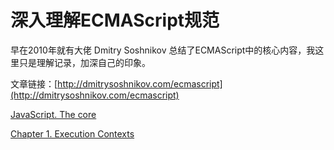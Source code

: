 # 深入理解ECMAScript规范

早在2010年就有大佬 Dmitry Soshnikov 总结了ECMAScript中的核心内容，我这里只是理解记录，加深自己的印象。

文章链接：[http://dmitrysoshnikov.com/ecmascript](http://dmitrysoshnikov.com/ecmascript)

[JavaScript. The core](https://github.com/cengbin/web-blog/blob/master/3%20%E6%B7%B1%E5%85%A5%E7%90%86%E8%A7%A3ECMAScript%E8%A7%84%E8%8C%83/JavaScript.%20The%20core.md)

[Chapter 1. Execution Contexts](https://github.com/cengbin/web-blog/blob/master/3%20%E6%B7%B1%E5%85%A5%E7%90%86%E8%A7%A3ECMAScript%E8%A7%84%E8%8C%83/Chapter%201.%20Execution%20Contexts.md)